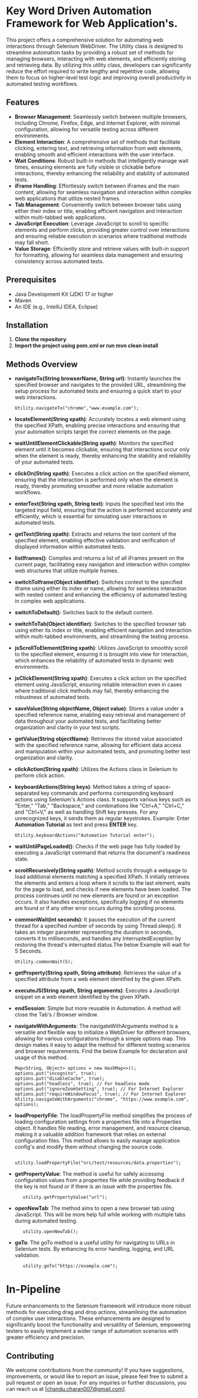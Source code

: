 # Key Word Driven Automation Framework for Web Application's.

This project offers a comprehensive solution for automating web interactions through Selenium WebDriver. The Utility class is designed to streamline automation tasks by providing a robust set of methods for managing browsers, interacting with web elements, and efficiently storing and retrieving data. By utilizing this utility class, developers can significantly reduce the effort required to write lengthy and repetitive code, allowing them to focus on higher-level test logic and improving overall productivity in automated testing workflows.

## Features

- **Browser Management**: Seamlessly switch between multiple browsers, including Chrome, Firefox, Edge, and Internet Explorer, with minimal configuration, allowing for versatile testing across different environments.
- **Element Interaction**: A comprehensive set of methods that facilitate clicking, entering text, and retrieving information from web elements, enabling smooth and efficient interactions with the user interface.
- **Wait Conditions**: Robust built-in methods that intelligently manage wait times, ensuring elements are fully visible or clickable before interactions, thereby enhancing the reliability and stability of automated tests.
- **iFrame Handling**: Effortlessly switch between iFrames and the main content, allowing for seamless navigation and interaction within complex web applications that utilize nested frames.
- **Tab Management**: Conveniently switch between browser tabs using either their index or title, enabling efficient navigation and interaction within multi-tabbed web applications.
- **JavaScript Execution**: Leverage JavaScript to scroll to specific elements and perform clicks, providing greater control over interactions and ensuring reliable execution in scenarios where traditional methods may fall short.
- **Value Storage**: Efficiently store and retrieve values with built-in support for formatting, allowing for seamless data management and ensuring consistency across automated tests.

## Prerequisites

- Java Development Kit (JDK) 17 or higher
- Maven
- An IDE (e.g., IntelliJ IDEA, Eclipse)

## Installation

1. **Clone the repository**
2. **Import the project using pom.xml or run mvn clean install**

## Methods Overview

- **navigateTo(String browserName, String url)**: Instantly launches the specified browser and navigates to the provided URL, streamlining the setup process for automated tests and ensuring a quick start to your web interactions.

      Utility.navigateTo("chrome","www.example.com");
  
- **locateElement(String xpath)**: Accurately locates a web element using the specified XPath, enabling precise interactions and ensuring that your automation scripts target the correct elements on the page.
- **waitUntilElementClickable(String xpath)**: Monitors the specified element until it becomes clickable, ensuring that interactions occur only when the element is ready, thereby enhancing the stability and reliability of your automated tests.
- **clickOn(String xpath)**: Executes a click action on the specified element, ensuring that the interaction is performed only when the element is ready, thereby promoting smoother and more reliable automation workflows.
- **enterText(String xpath, String text)**: Inputs the specified text into the targeted input field, ensuring that the action is performed accurately and efficiently, which is essential for simulating user interactions in automated tests.
- **getText(String xpath)**: Extracts and returns the text content of the specified element, enabling effective validation and verification of displayed information within automated tests.
- **listIframes()**: Compiles and returns a list of all iFrames present on the current page, facilitating easy navigation and interaction within complex web structures that utilize multiple frames.
- **switchToIframe(Object identifier)**: Switches context to the specified iframe using either its index or name, allowing for seamless interaction with nested content and enhancing the efficiency of automated testing in complex web applications.
- **switchToDefault()**: Switches back to the default content.
- **switchToTab(Object identifier)**: Switches to the specified browser tab using either its index or title, enabling efficient navigation and interaction within multi-tabbed environments, and streamlining the testing process.
- **jsScrollToElement(String xpath)**: Utilizes JavaScript to smoothly scroll to the specified element, ensuring it is brought into view for interaction, which enhances the reliability of automated tests in dynamic web environments.
- **jsClickElement(String xpath)**: Executes a click action on the specified element using JavaScript, ensuring reliable interaction even in cases where traditional click methods may fail, thereby enhancing the robustness of automated tests.
- **saveValue(String objectName, Object value)**: Stores a value under a specified reference name, enabling easy retrieval and management of data throughout your automated tests, and facilitating better organization and clarity in your test scripts.
- **getValue(String objectName)**: Retrieves the stored value associated with the specified reference name, allowing for efficient data access and manipulation within your automated tests, and promoting better test organization and clarity.
- **clickAction(String xpath)**: Utilizes the Actions class in Selenium to perform click action.
- **keyboardActions(String keys)**: Method takes a string of space-separated key commands and performs corresponding keyboard actions using Selenium's Actions class. It supports various keys such as "Enter," "Tab," "Backspace," and combinations like "Ctrl+A," "Ctrl+C," and "Ctrl+V," as well as handling Shift key presses. For any unrecognized keys, it sends them as regular keystrokes.
Example: Enter **Automation Tutorial** as text and press **ENTER** key.

      Utility.keyboardActions("Automation Tutorial enter");

- **waitUntilPageLoaded()**: Checks if the web page has fully loaded by executing a JavaScript command that returns the document's readiness state.
- **scrollRecursively(String xpath)**: Method scrolls through a webpage to load additional elements matching a specified XPath. It initially retrieves the elements and enters a loop where it scrolls to the last element, waits for the page to load, and checks if new elements have been loaded. The process continues until no new elements are found or an exception occurs. It also handles exceptions, specifically logging if no elements are found or if any other error occurs during the scrolling process.
- **commonWait(int seconds)**: It pauses the execution of the current thread for a specified number of seconds by using Thread.sleep(). It takes an integer parameter representing the duration in seconds, converts it to milliseconds, and handles any InterruptedException by restoring the thread's interrupted status.The below Example will wait for 5 Seconds.

      Utility.commonWait(5);

- **getProperty(String xpath, String attribute)**: Retrieves the value of a specified attribute from a web element identified by the given XPath.
- **executeJS(String xpath, String arguments)**: Executes a JavaScript snippet on a web element identified by the given XPath.
- **endSession**: Simple but more reusable in Automation. A method will close the Tab's / Browser window.
- **navigateWithArguments**: The navigateWithArguments method is a versatile and flexible way to initialize a WebDriver for different browsers, allowing for various configurations through a simple options map. This design makes it easy to adapt the method for different testing scenarios and browser requirements. Find the below Example for declaration and usage of this method.

      Map<String, Object> options = new HashMap<>();
      options.put("incognito", true);
      options.put("disableCache", true);
      options.put("headless", true); // For headless mode
      options.put("ignoreZoomSetting", true); // For Internet Explorer
      options.put("requireWindowFocus", true); // For Internet Explorer
      Utility.navigateWithArguments("chrome", "https://www.example.com", options);

- **loadPropertyFile**: The loadPropertyFile method simplifies the process of loading configuration settings from a properties file into a Properties object. It handles file reading, error management, and resource cleanup, making it a valuable addition framework that relies on external configuration files. This method allows to easily manage application config's and modify them without changing the source code.
  
           utility.loadPropertyFile("src/test/resources/data.properties");          

- **getPropertyValue**: The method is useful for safely accessing configuration values from a properties file while providing feedback if the key is not found or if there is an issue with the properties file.
  
         utility.getPropertyValue("url");

- **openNewTab**: The method aims to open a new browser tab using JavaScript. This will be more help full while working with multiple tabs during automated testing.
      
         utility.openNewTab();

- **goTo**: The goTo method is a useful utility for navigating to URLs in Selenium tests. By enhancing its error handling, logging, and URL validation.
      
         utility.goTo("https://example.com");


# In-Pipeline

Future enhancements to the Selenium framework will introduce more robust methods for executing drag and drop actions, streamlining the automation of complex user interactions. These enhancements are designed to significantly boost the functionality and versatility of Selenium, empowering testers to easily implement a wider range of automation scenarios with greater efficiency and precision.
## Contributing

We welcome contributions from the community! If you have suggestions, improvements, or would like to report an issue, please feel free to submit a pull request or open an issue. For any inquiries or further discussions, you can reach us at [chandu.charan007@gmail.com].
